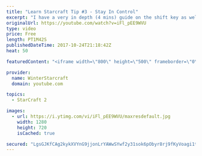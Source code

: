 ```yaml
---
title: "Learn Starcraft Tip #3 - Stay In Control"
excerpt: "I have a very in depth (4 mins) guide on the shift key as well here https://www.youtube.com/watch?v=7x9pHr544oY"
originalUrl: https://youtube.com/watch?v=iFl_pEE9WVU
type: video
price: Free
length: PT1M42S
publishedDateTime: 2017-10-24T21:18:42Z
heat: 50

featuredContent: "<iframe width=\"800\" height=\"500\" frameborder=\"0\" src=\"https://www.youtube.com/embed/iFl_pEE9WVU\" allow=\"accelerometer; autoplay; encrypted-media; gyroscope; picture-in-picture\" allowfullscreen></iframe>"

provider:
  name: WinterStarcraft
  domain: youtube.com

topics:
  - StarCraft 2

images:
  - url: https://i.ytimg.com/vi/iFl_pEE9WVU/maxresdefault.jpg
    width: 1280
    height: 720
    isCached: true

secured: "LgsGJKfCAg2kykXVYnG9jjonLrYAWwSYwf2y31sok6pObyr8rj9fKyVoagi1ts9QAyrY6BK7NonbvY06GasI9iMcQJNAcL4bAVaLB1DsZJOF73FEbJD+2NOzPnubEOq2RPauNDY4/nuR3FUyF2xiwXy7TcKjHbFRyl3tdaNHVd6QnilHrpBsu0hwCDtoQoXRxAeHOdOV0kG2A/oNgMWRxGlVg5ASK/8ZmPdqIfGdH1nyw1R1a7gs3u/P8v/PkmAsy1j8ZDsbqTwJeRl8YKZRAv10qnU6u9YS1TGydEgbgKdi/BoVPRzYo+wCjiUElg8A+m27Ra2d6G7j0pF3psJGEDd3IAwTvQk48pxnXLhaPr7Q6P6qPOJrqPUsuyPvi+nUPzHNKVoDFKsOTbeDjY2TdanPYdWLcj5HB/oxLYjwmCE=;nrTjVPjrnQPxyFTct+IDAw=="
---
```


